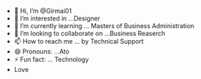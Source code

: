 - 👋 Hi, I’m @Girmai01
- 👀 I’m interested in ...Designer
- 🌱 I’m currently learning ... Masters of Business Administration
- 💞️ I’m looking to collaborate on ...Business Reaserch
- 📫 How to reach me ... by Technical Support
- 😄 Pronouns: ...Ato
- ⚡ Fun fact: ... Technology
- Love
<!---
Girmai01/Girmai01 is a ✨ special ✨ repository because its `README.md` (this file) appears on your GitHub profile.
You can click the Preview link to take a look at your changes.
--->

